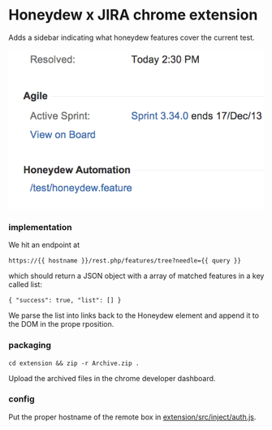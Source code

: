 # Honeydew x JIRA chrome extension

Adds a sidebar indicating what honeydew features cover the current
test.

![extension/screenshot.png](extension/screenshot.png)

### implementation

We hit an endpoint at

    https://{{ hostname }}/rest.php/features/tree?needle={{ query }}

which should return a JSON object with a array of matched features in
a key called list:

    { "success": true, "list": [] }

We parse the list into links back to the Honeydew element and append
it to the DOM in the prope rposition.

### packaging

    cd extension && zip -r Archive.zip .

Upload the archived files in the chrome developer dashboard.

### config

Put the proper hostname of the remote box in
[extension/src/inject/auth.js](extension/src/inject/auth.js).
